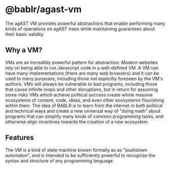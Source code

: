 # @bablr/agast-vm

The agAST VM provides powerful abstractions that enable performing many kinds of operations on agAST trees while maintaining guarantees about their basic validity

## Why a VM?

VMs are an incredibly powerful pattern for abstraction. Modern websites rely on being able to run Javascript code in a well-defined VM. A VM can have many implementations (there are many web browsers) and it can be used to many purposes, including those not explicitly foreseen by the VM's authors. VMs will always be vulnerable to bad programs, including those that cause infinite loops and other disruptions, but in return for assuming some risks VMs which achieve political success create whole massive ecosystems of content, code, ideas, and even other ecosystems flourishing within them. The idea of BABLR is to learn from the internet in both political and technical ways and create a new universal way of "doing math" about programs that can simplify many kinds of common programming tasks, and otherwise align incentives towards the creation of a new ecosystem.

## Features

The VM is a kind of state machine known formally as as "pushdown automaton", and is intended to be sufficiently powerful to recognize the syntax and structure of any programming language.

